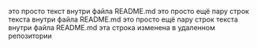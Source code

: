 это просто текст внутри файла README.md
это просто ещё пару строк текста внутри файла README.md
это просто ещё пару строк текста внутри файла README.md
эта строка изменена в удаленном репозитории